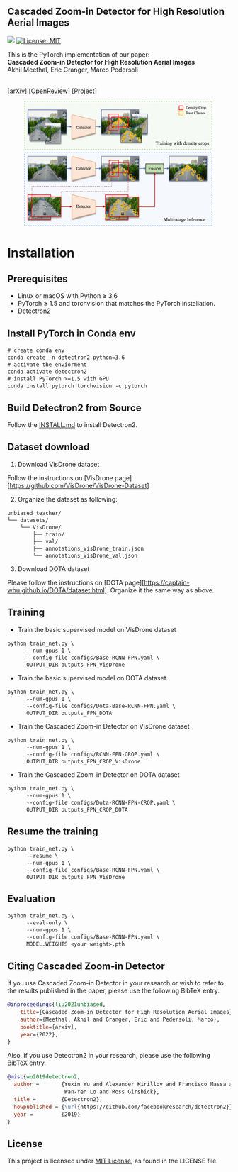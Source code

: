 ## Cascaded Zoom-in Detector for High Resolution Aerial Images

<img src="teaser/pytorch-logo-dark.png" width="10%"> [![License: MIT](https://img.shields.io/badge/License-MIT-yellow.svg)](https://opensource.org/licenses/MIT)

This is the PyTorch implementation of our paper: <br>
**Cascaded Zoom-in Detector for High Resolution Aerial Images**<br>
Akhil Meethal, Eric Granger, Marco Pedersoli<br>
<br>

[[arXiv](https://arxiv.org/abs/2102.09480)] [[OpenReview](https://openreview.net/forum?id=MJIve1zgR_)] [[Project](https://ycliu93.github.io/projects/unbiasedteacher.html)]

<p align="center">
<img src="teaser/base_diagram.png" width="85%">
</p>

# Installation

## Prerequisites

- Linux or macOS with Python ≥ 3.6
- PyTorch ≥ 1.5 and torchvision that matches the PyTorch installation.
- Detectron2

## Install PyTorch in Conda env

```shell
# create conda env
conda create -n detectron2 python=3.6
# activate the enviorment
conda activate detectron2
# install PyTorch >=1.5 with GPU
conda install pytorch torchvision -c pytorch
```

## Build Detectron2 from Source

Follow the [INSTALL.md](https://github.com/facebookresearch/detectron2/blob/master/INSTALL.md) to install Detectron2.

## Dataset download

1. Download VisDrone dataset

Follow the instructions on [VisDrone page][https://github.com/VisDrone/VisDrone-Dataset]

2. Organize the dataset as following:

```shell
unbiased_teacher/
└── datasets/
    └── VisDrone/
        ├── train/
        ├── val/
        ├── annotations_VisDrone_train.json
        └── annotations_VisDrone_val.json
```

3. Download DOTA dataset 

Please follow the instructions on [DOTA page][https://captain-whu.github.io/DOTA/dataset.html]. Organize it the same way as above.

## Training

- Train the basic supervised model on VisDrone dataset

```shell
python train_net.py \
      --num-gpus 1 \
      --config-file configs/Base-RCNN-FPN.yaml \
      OUTPUT_DIR outputs_FPN_VisDrone
```

- Train the basic supervised model on DOTA dataset

```shell
python train_net.py \
      --num-gpus 1 \
      --config-file configs/Dota-Base-RCNN-FPN.yaml \
      OUTPUT_DIR outputs_FPN_DOTA
```

- Train the Cascaded Zoom-in Detector on VisDrone dataset

```shell
python train_net.py \
      --num-gpus 1 \
      --config-file configs/RCNN-FPN-CROP.yaml \
      OUTPUT_DIR outputs_FPN_CROP_VisDrone
```

- Train the Cascaded Zoom-in Detector on DOTA dataset

```shell
python train_net.py \
      --num-gpus 1 \
      --config-file configs/Dota-RCNN-FPN-CROP.yaml \
      OUTPUT_DIR outputs_FPN_CROP_DOTA
```

## Resume the training

```shell
python train_net.py \
      --resume \
      --num-gpus 1 \
      --config-file configs/Base-RCNN-FPN.yaml \
      OUTPUT_DIR outputs_FPN_VisDrone
```

## Evaluation

```shell
python train_net.py \
      --eval-only \
      --num-gpus 1 \
      --config-file configs/Base-RCNN-FPN.yaml \
      MODEL.WEIGHTS <your weight>.pth
```

## Citing Cascaded Zoom-in Detector

If you use Cascaded Zoom-in Detector in your research or wish to refer to the results published in the paper, please use the following BibTeX entry.

```BibTeX
@inproceedings{liu2021unbiased,
    title={Cascaded Zoom-in Detector for High Resolution Aerial Images},
    author={Meethal, Akhil and Granger, Eric and Pedersoli, Marco},
    booktitle={arxiv},
    year={2022},
}
```

Also, if you use Detectron2 in your research, please use the following BibTeX entry.

```BibTeX
@misc{wu2019detectron2,
  author =       {Yuxin Wu and Alexander Kirillov and Francisco Massa and
                  Wan-Yen Lo and Ross Girshick},
  title =        {Detectron2},
  howpublished = {\url{https://github.com/facebookresearch/detectron2}},
  year =         {2019}
}
```

## License

This project is licensed under [MIT License](LICENSE), as found in the LICENSE file.

